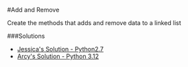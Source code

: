 #Add and Remove

Create the methods that adds and remove data to a linked list

###Solutions
- [Jessica's Solution - Python2.7](https://github.com/chatasweetie/whiteboarding-and-coding-problems/blob/master/questions/add_remove_ll/solution/add_remove_linked_list.py)
- [Arcy's Solution - Python 3.12](./solution/add_remove_ll_arcy.py)

